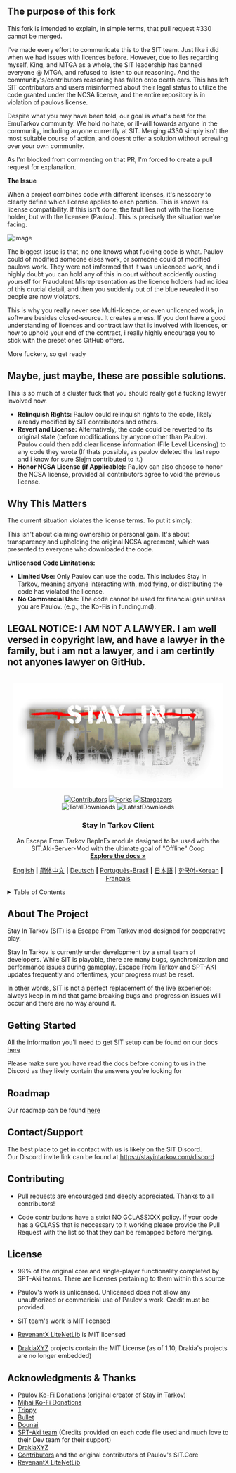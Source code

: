 ## The purpose of this fork

This fork is intended to explain, in simple terms, that pull request #330 cannot be merged.

I've made every effort to communicate this to the SIT team. Just like i did when we had issues with licences before. However, due to lies regarding myself, King, and MTGA as a whole, the SIT leadership has banned everyone @ MTGA, and refused to listen to our reasoning. And the community's/contributors reasoning has fallen onto death ears. This has left SIT contributors and users misinformed about their legal status to utilize the code granted under the NCSA license, and the entire repository is in violation of paulovs license.

Despite what you may have been told, our goal is what's best for the EmuTarkov community. We hold no hate, or ill-will towards anyone in the community, including anyone currently at SIT. Merging #330 simply isn't the most suitable course of action, and doesnt offer a solution without screwing over your own community.

As I'm blocked from commenting on that PR, I'm forced to create a pull request for explanation.

**The Issue**

When a project combines code with different licenses, it's nesscary to clearly define which license applies to each portion. This is known as license compatibility. If this isn't done, the fault lies not with the license holder, but with the licensee (Paulov). This is precisely the situation we're facing.

![image](https://github.com/EFHDev/StayInTarkov.Client/assets/70953258/0e7fe9ea-e8cf-4a52-8058-4eb017642ae9)

The biggest issue is that, no one knows what fucking code is what. Paulov could of modified someone elses work, or someone could of modified paulovs work. They were not imformed that it was unlicenced work, and i highly doubt you can hold any of this in court without accidently ousting yourself for Fraudulent Misrepresentation as the licence holders had no idea of this crucial detail, and then you suddenly out of the blue revealed it so people are now violators.

This is why you really never see Multi-licence, or even unlicenced work, in software besides closed-source. It creates a mess. If you dont have a good understanding of licences and contract law that is involved with licences, or how to uphold your end of the contract, i really highly encourage you to stick with the preset ones GitHub offers.

More fuckery, so get ready

## Maybe, just maybe, these are possible solutions. 
This is so much of a cluster fuck that you should really get a fucking lawyer involved now.

* **Relinquish Rights:** Paulov could relinquish rights to the code, likely already modified by SIT contributors and others.
* **Revert and License:** Alternatively, the code could be reverted to its original state (before modifications by anyone other than Paulov). Paulov could then add clear license information (File Level Licensing) to any code they wrote (If thats possible, as paulov deleted the last repo and i know for sure Slejm contributed to it.)
* **Honor NCSA License (if Applicable):** Paulov can also choose to honor the NCSA license, provided all contributors agree to void the previous license.

## Why This Matters

The current situation violates the license terms. To put it simply:

This isn't about claiming ownership or personal gain. It's about transparency and upholding the original NCSA agreement, which was presented to everyone who downloaded the code.



**Unlicensed Code Limitations:**

* **Limited Use:** Only Paulov can use the code. This includes Stay In Tarkov, meaning anyone interacting with, modifying, or distributing the code has violated the license.
* **No Commercial Use:** The code cannot be used for financial gain unless you are Paulov. (e.g., the Ko-Fis in funding.md). 

## LEGAL NOTICE: I AM NOT A LAWYER. I am well versed in copyright law, and have a lawyer in the family, but i am not a lawyer, and i am certintly not anyones lawyer on GitHub. 


<a name="readme-top"></a>

<!-- PROJECT LOGO -->
<br />
<div align="center">
  <a href="https://github.com/stayintarkov/StayInTarkov.Client">
    <img src="Assets/sit-logo-5.png" alt="Logo" height="240">
  </a>

  [![Contributors][contributors-shield]][contributors-url]
  [![Forks][forks-shield]][forks-url]
  [![Stargazers][stars-shield]][stars-url]
  <br/>
  ![TotalDownloads][downloads-total-shield]
  ![LatestDownloads][downloads-latest-shield]


<h3 align="center">Stay In Tarkov Client</h3>

  <p align="center">
    An Escape From Tarkov BepInEx module designed to be used with the SIT.Aki-Server-Mod with the ultimate goal of "Offline" Coop
    <br />
    <a href="https://stayintarkov.com/docs"><strong>Explore the docs »</strong></a>
  </p>

  [English](README.md) **|** [简体中文](README_CN.md) **|** [Deutsch](README_DE.md) **|** [Português-Brasil](README_PO.md) **|** [日本語](README_JA.md) **|** [한국어-Korean](README_KO.md) **|** [Français](README_FR.md)
</div>



<!-- TABLE OF CONTENTS -->
<details>
  <summary>Table of Contents</summary>
  <ol>
    <li>
      <a href="#about-the-project">About The Project</a>
    </li>
    <li>
      <a href="#getting-started">Getting Started</a>
    </li>
    <li><a href="#contact">Contact</a></li>
    <li><a href="#roadmap">Roadmap</a></li>
    <li><a href="#contributing">Contributing</a></li>
    <li><a href="#acknowledgments">Acknowledgments</a></li>
    <li><a href="#license">License</a></li>
  </ol>
</details>



<!-- ABOUT THE PROJECT -->
## About The Project

Stay In Tarkov (SIT) is a Escape From Tarkov mod designed for cooperative play.

Stay In Tarkov is currently under development by a small team of developers. While SIT is playable, there are many bugs, synchronization and performance issues during gameplay. Escape From Tarkov and SPT-AKI updates frequently and oftentimes, your progress must be reset.

In other words, SIT is not a perfect replacement of the live experience: always keep in mind that game breaking bugs and progression issues will occur and there are no way around it.


<!-- GETTING STARTED -->
## Getting Started

All the information you'll need to get SIT setup can be found on our docs [here](https://stayintarkov.com/docs)

Please make sure you have read the docs before coming to us in the Discord as they likely contain the answers you're looking for


<!-- ROADMAP -->
## Roadmap
Our roadmap can be found [here](https://docs.stayintarkov.com/en/plans.html)

<!-- CONTACT -->
## Contact/Support

The best place to get in contact with us is likely on the SIT Discord.\
Our Discord invite link can be found at https://stayintarkov.com/discord


<!-- CONTRIBUTING -->
## Contributing

* Pull requests are encouraged and deeply appreciated. Thanks to all contributors!

* Code contributions have a strict NO GCLASSXXX policy. If your code has a GCLASS that is neccessary to it working please provide the Pull Request with the list so that they can be remapped before merging.


<!-- LICENSE -->
## License

* 99% of the original core and single-player functionality completed by SPT-Aki teams. There are licenses pertaining to them within this source

* Paulov's work is unlicensed. Unlicensed does not allow any unauthorized or commericial use of Paulov's work. Credit must be provided.

* SIT team's work is MIT licensed

* [RevenantX LiteNetLib](https://github.com/RevenantX/LiteNetLib) is MIT licensed

* [DrakiaXYZ](https://github.com/DrakiaXYZ/) projects contain the MIT License (as of 1.10, Drakia's projects are no longer embedded)



<!-- ACKNOWLEDGMENTS -->
## Acknowledgments & Thanks

* [Paulov Ko-Fi Donations](https://ko-fi.com/paulovt) (original creator of Stay in Tarkov)
* [Mihai Ko-Fi Donations](https://ko-fi.com/mmihai)
* [Trippy](https://github.com/trippyone)
* [Bullet](https://github.com/devbence)
* [Dounai](https://github.com/dounai2333)
* [SPT-Aki team](https://www.sp-tarkov.com/) (Credits provided on each code file used and much love to their Dev team for their support)
* [DrakiaXYZ](https://github.com/DrakiaXYZ/)
* [Contributors](https://github.com/stayintarkov/StayInTarkov.Client/graphs/contributors) and the original contributors of Paulov's SIT.Core
* [RevenantX LiteNetLib](https://github.com/RevenantX/LiteNetLib)



<!-- MARKDOWN LINKS & IMAGES -->
[contributors-shield]: https://img.shields.io/github/contributors/stayintarkov/StayInTarkov.Client.svg?style=for-the-badge

[contributors-url]: https://github.com/stayintarkov/StayInTarkov.Client/graphs/contributors

[forks-shield]: https://img.shields.io/github/forks/stayintarkov/StayInTarkov.Client.svg?style=for-the-badge&color=%234c1

[forks-url]: https://github.com/stayintarkov/StayInTarkov.Client/network/members

[stars-shield]: https://img.shields.io/github/stars/stayintarkov/StayInTarkov.Client?style=for-the-badge&color=%234c1

[stars-url]: https://github.com/stayintarkov/StayInTarkov.Client/stargazers

[downloads-total-shield]: https://img.shields.io/github/downloads/stayintarkov/StayInTarkov.Client/total?style=for-the-badge

[downloads-latest-shield]: https://img.shields.io/github/downloads/stayintarkov/StayInTarkov.Client/latest/total?style=for-the-badge
